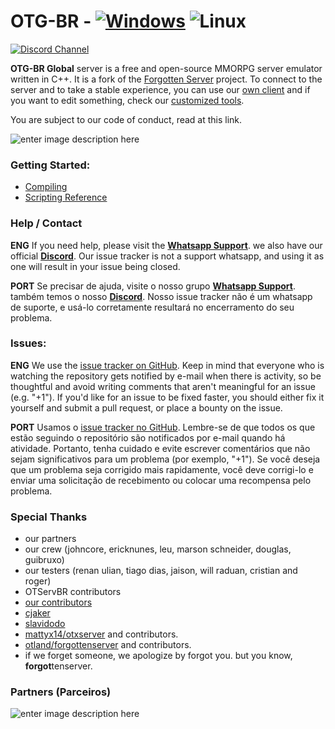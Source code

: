 
# OTG-BR - [![Windows](https://ci.appveyor.com/api/projects/status/y69059itp38j0u65?svg=true)](https://ci.appveyor.com/project/Johncorex/otg-global-n2g4x)  ![Linux](https://github.com/Johncorex/OTG-Premium-Version/workflows/CI/badge.svg)
  [![Discord Channel](https://img.shields.io/discord/528117503952551936.svg?label=discord)](https://discord.gg/xbKZHDg)


**OTG-BR Global** server is a free and open-source MMORPG server emulator written in C++. It is a fork of the [Forgotten Server](https://github.com/otland/forgottenserver "Forgotten Server") project. To connect to the server and to take a stable experience, you can use our [own client](https://github.com/otg-br/clients "own client") and if you want to edit something, check our [customized tools](https://github.com/otg-br/tools "customized tools").

You are subject to our code of conduct, read at this link.

![enter image description here](https://i.postimg.cc/TwPWZ9Qr/pp-menor.jpg)
### Getting Started:
* [Compiling](https://github.com/otland/forgottenserver/wiki/Compiling)
* [Scripting Reference](https://github.com/otland/forgottenserver/wiki/Script-Interface)

### Help / Contact
**ENG**
If you need help, please visit the [**Whatsapp Support**](https://chat.whatsapp.com/EWV3dVvS6nt1em7q23FGu7).
we also have our official **[Discord](https://discord.gg/xbKZHDg)**.
 Our issue tracker is not a support whatsapp, and using it as one will result in your issue being closed.

**PORT**
Se precisar de ajuda, visite o nosso grupo [**Whatsapp Support**](https://chat.whatsapp.com/EWV3dVvS6nt1em7q23FGu7).
também temos o nosso **[Discord](https://discord.gg/xbKZHDg)**.
 Nosso issue tracker não é um whatsapp de suporte, e usá-lo corretamente resultará no encerramento do seu problema.


### Issues:
**ENG**
We use the [issue tracker on GitHub](https://github.com/Johncorex/OTG-Premium-Version/issues). Keep in mind that everyone who is watching the repository gets notified by e-mail when there is activity, so be thoughtful and avoid writing comments that aren't meaningful for an issue (e.g. "+1"). If you'd like for an issue to be fixed faster, you should either fix it yourself and submit a pull request, or place a bounty on the issue.

**PORT**
Usamos o [issue tracker no GitHub](https://github.com/Johncorex/OTG-Premium-Version/issues). Lembre-se de que todos os que estão seguindo o repositório são notificados por e-mail quando há atividade. Portanto, tenha cuidado e evite escrever comentários que não sejam significativos para um problema (por exemplo, "+1"). Se você deseja que um problema seja corrigido mais rapidamente, você deve corrigi-lo e enviar uma solicitação de recebimento ou colocar uma recompensa pelo problema.

### Special Thanks

-   our partners
-   our crew (johncore, ericknunes, leu, marson schneider, douglas, guibruxo)
-   our testers (renan ulian, tiago dias, jaison, will raduan, cristian and roger)
-   OTServBR contributors
-   [our contributors](https://github.com/Johncorex/OTG-Premium-Version/graphs/contributors)
-   [cjaker](https://github.com/Eternal-Scripts)
-   [slavidodo](https://github.com/slavidodo)
-   [mattyx14/otxserver](https://github.com/mattyx14/otxserver)  and contributors.
-   [otland/forgottenserver](https://github.com/otland/forgottenserver)  and contributors.
-   if we forget someone, we apologize by forgot you. but you know,  **forgot**tenserver.


### Partners  (Parceiros)

![enter image description here](https://i.postimg.cc/5NBbfPFP/logo2.png)


